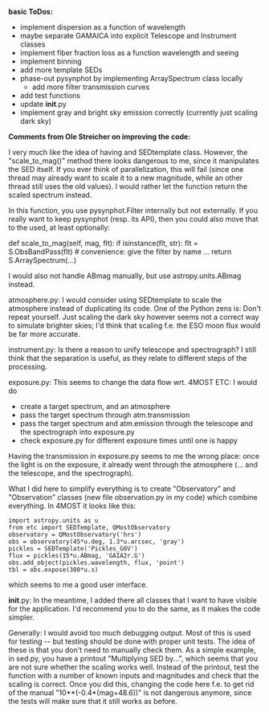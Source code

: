 
**basic ToDos:**
* implement dispersion as a function of wavelength
* maybe separate GAMAICA into explicit Telescope and Instrument classes
* implement fiber fraction loss as a function wavelength and seeing
* implement binning
* add more template SEDs
* phase-out pysynphot by implementing ArraySpectrum class locally
  - add more filter transmission curves
* add test functions
* update __init__.py
* implement gray and bright sky emission correctly (currently just scaling dark sky)

**Comments from Ole Streicher on improving the code:**

I very much like the idea of having and SEDtemplate class. However, the "scale_to_mag()" method there looks dangerous to me, since it manipulates the SED itself. If you ever think of parallelization, this will fail (since one thread may already want to scale it to a new magnitude, while an other thread still uses the old values). I would rather let the function return the scaled spectrum instead.

In this function, you use pysynphot.Filter internally but not externally. If you really want to keep pysynphot (resp. its API), then you could also move that to the used, at least optionally:

def scale_to_mag(self, mag, flt):
    if isinstance(flt, str):
        flt = S.ObsBandPass(flt)  # convenience: give the filter by name
    ...
    return S.ArraySpectrum(...)

I would also not handle ABmag manually, but use astropy.units.ABmag instead.

atmosphere.py: I would consider using SEDtemplate to scale the atmosphere instead of duplicating its code. One of the Python zens is: Don't repeat yourself. Just scaling the dark sky however seems not a correct way to simulate brighter skies; I'd think that scaling f.e. the ESO moon flux would be far more accurate.

instrument.py: Is there a reason to unify telescope and spectrograph? I still think that the separation is useful, as they relate to different steps of the processing.

exposure.py: This seems to change the data flow wrt. 4MOST ETC: I would do

 * create a target spectrum, and an atmosphere
 * pass the target spectrum through atm.transmission
 * pass the target spectrum and atm.emission through the telescope and the spectrograph into exposure.py
 * check exposure.py for different exposure times until one is happy

Having the transmission in exposure.py seems to me the wrong place: once the light is on the exposure, it already went through the atmosphere (... and the telescope, and the spectrograph).

What I did here to simplify everything is to create "Observatory" and "Observation" classes (new file observation.py in my code) which combine everything. In 4MOST it looks like this:

    import astropy.units as u
    from etc import SEDTemplate, QMostObservatory
    observatory = QMostObservatory('hrs')
    obs = observatory(45*u.deg, 1.3*u.arcsec, 'gray')
    pickles = SEDTemplate('Pickles_G0V')
    flux = pickles(15*u.ABmag, 'GAIA2r.G')
    obs.add_object(pickles.wavelength, flux, 'point')
    tbl = obs.expose(300*u.s)

which seems to me a good user interface.

__init__.py: In the meantime, I added there all classes that I want to have visible for the application. I'd recommend you to do the same, as it makes the code simpler.

Generally: I would avoid too much debugging output. Most of this is used for testing -- but testing should be done with proper unit tests. The idea of these is that you don't need to manually check them. As a simple example, in sed.py, you have a printout "Multiplying SED by...", which seems that you are not sure whether the scaling works well. Instead of the printout, test the function with a number of known inputs and magnitudes and check that the scaling is correct. Once you did this, changing the code here f.e. to get rid of the manual "10**(-0.4*(mag+48.6))" is not dangerous anymore, since the tests will make sure that it still works as before.
